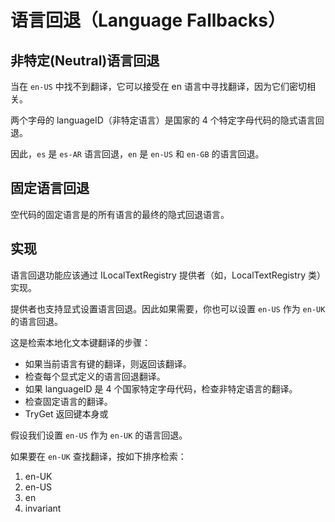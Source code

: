 # 语言回退（Language Fallbacks）

## 非特定(Neutral)语言回退

当在 `en-US` 中找不到翻译，它可以接受在 en 语言中寻找翻译，因为它们密切相关。 

两个字母的 languageID（非特定语言）是国家的 4 个特定字母代码的隐式语言回退。 

因此，`es` 是 `es-AR` 语言回退，`en` 是 `en-US` 和 `en-GB` 的语言回退。 

## 固定语言回退

空代码的固定语言是的所有语言的最终的隐式回退语言。

## 实现

语言回退功能应该通过 ILocalTextRegistry 提供者（如，LocalTextRegistry 类）实现。

提供者也支持显式设置语言回退。因此如果需要，你也可以设置 `en-US` 作为 `en-UK` 的语言回退。 

这是检索本地化文本键翻译的步骤：

- 如果当前语言有键的翻译，则返回该翻译。
- 检查每个显式定义的语言回退翻译。
- 如果 languageID 是 4 个国家特定字母代码，检查非特定语言的翻译。
- 检查固定语言的翻译。
- TryGet 返回键本身或 

假设我们设置 `en-US` 作为 `en-UK` 的语言回退。

如果要在 `en-UK` 查找翻译，按如下排序检索：

1. en-UK
2. en-US
3. en
4. invariant

